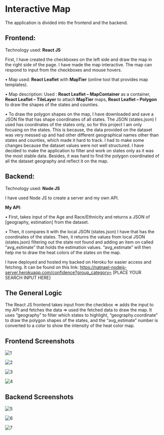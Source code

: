 # **Interactive Map**

The application is divided into the frontend and the backend.

## **Frontend**:

Technology used: **React JS**

First, I have created the checkboxes on the left side and draw the map in the right side of the page.
I have made the map interactive. The map can respond to input from the checkboxes and mouse hovers.     

• Map used: **React Leaflet** with **MapTier** (online tool that provides map templates). <br />

• Map description: Used : **React Leaflet – MapContainer** as a container, **React Leaflet – TileLayer** to attach **MapTier** maps, **React Leaflet – Polygon** to draw the shapes of the states and counties. <br />

• To draw the polygon shapes on the map, I have downloaded and save a JSON file that has shape coordinates of all states. The JSON (states.json) I used has coordinates of the states only, so for this project I am only focusing on the states. This is because, the data provided on the dataset was very messed up and had other different geographical names other than states and counties, which made it hard to track. I had to make some changes because the dataset values were not well structured. I have decided to make the application to filter and work on states only as it was the most stable data. Besides, it was hard to find the polygon coordinated of all the dataset geography and reflect it on the map. <br />  

## **Backend**:

Technology used: **Node JS**

I have used Node JS to create a server and my own API.

**My API**:

• First, takes input of the Age and Race/Ethnicity and returns a JSON of [geography, estimation] from the dataset. <br />

• Then, it compares it with the local JSON (states.json) I have that has the coordinates of the states. Then, it returns the values from local JSON (states.json) filtering out the state not found and adding an item on called “avg_estimate” that holds the estimation values. “avg_estimate” will then help me to draw the heat colors of the states on the map. <br />

I have deployed and hosted my backed on Heroku for easier access and fetching.
It can be found on this link: https://natnael-nodejs-server.herokuapp.com/confidence?group_category= [PLACE YOUR SEARCH INPUT HERE]

## **The General Logic**
The React JS frontend takes input from the checkbox => adds the input to my API and fetches the data => used the fetched data to draw the map. It uses “geography” to filter which states to highlight, “geography.coordinate” to draw the polygon shapes of the states, and the “avg_estimate” number is converted to a color to show the intensity of the heat color map.

## **Frontend Screenshots**

![1](https://user-images.githubusercontent.com/106341725/210370534-fc5a5f15-4464-4c26-86ae-7fc9ded4029e.png)

![2](https://user-images.githubusercontent.com/106341725/210370578-45f187d1-0d98-402e-a5cb-82cc4d978967.jpg)

![3](https://user-images.githubusercontent.com/106341725/210370616-b6f39013-fc37-4b2c-ade5-de96291ff8dd.jpg)

![4](https://user-images.githubusercontent.com/106341725/210370658-c77f104f-bed1-4f9a-9a85-0045f312b746.jpg)


## **Backend Screenshots**

![5](https://user-images.githubusercontent.com/106341725/210357992-9cc5a94e-1b26-4c02-a831-fb3f49dd4b7f.jpg)

![6](https://user-images.githubusercontent.com/106341725/210358018-af0f0cb6-5610-464c-9b9a-5bbb3795855d.jpg)

![7](https://user-images.githubusercontent.com/106341725/210358237-ffb9133f-14a2-435c-aafa-ca5a87ef9ec4.jpg)



